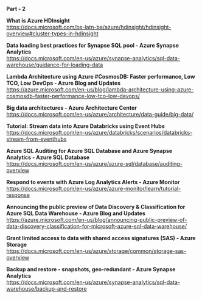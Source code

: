 <b>Part - 2</b>

<b>What is Azure HDInsight </b></br>
https://docs.microsoft.com/bs-latn-ba/azure/hdinsight/hdinsight-overview#cluster-types-in-hdinsight

<b>Data loading best practices for Synapse SQL pool - Azure Synapse Analytics </b></br>
https://docs.microsoft.com/en-us/azure/synapse-analytics/sql-data-warehouse/guidance-for-loading-data

<b>Lambda Architecture using Azure #CosmosDB: Faster performance, Low TCO, Low DevOps - Azure Blog and Updates </b></br>
https://azure.microsoft.com/en-us/blog/lambda-architecture-using-azure-cosmosdb-faster-performance-low-tco-low-devops/

<b>Big data architectures - Azure Architecture Center </b></br>
https://docs.microsoft.com/en-us/azure/architecture/data-guide/big-data/

<b>Tutorial: Stream data into Azure Databricks using Event Hubs </b></br>
https://docs.microsoft.com/en-us/azure/databricks/scenarios/databricks-stream-from-eventhubs

<b>Azure SQL Auditing for Azure SQL Database and Azure Synapse Analytics - Azure SQL Database </b></br>
https://docs.microsoft.com/en-us/azure/azure-sql/database/auditing-overview

<b>Respond to events with Azure Log Analytics Alerts - Azure Monitor </b></br>
https://docs.microsoft.com/en-us/azure/azure-monitor/learn/tutorial-response

<b>Announcing the public preview of Data Discovery & Classification for Azure SQL Data Warehouse - Azure Blog and Updates </b></br>
https://azure.microsoft.com/en-us/blog/announcing-public-preview-of-data-discovery-classification-for-microsoft-azure-sql-data-warehouse/

<b>Grant limited access to data with shared access signatures (SAS) - Azure Storage </b></br>
https://docs.microsoft.com/en-us/azure/storage/common/storage-sas-overview

<b>Backup and restore - snapshots, geo-redundant - Azure Synapse Analytics </b></br>
https://docs.microsoft.com/en-us/azure/synapse-analytics/sql-data-warehouse/backup-and-restore
